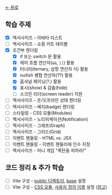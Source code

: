 [← 뒤로](../README.md)

## 학습 주제

- [x] 엑서사이즈 - 아바타 리스트
- [ ] 엑서사이즈 - 쇼핑 카트 테이블
- [x] 조건부 렌더링
  - [x] if 또는 switch 문 활용
  - [x] 제어 흐름 연산자(`&&`, `||`) 활용
  - [x] 터너리(ternary, 삼항 연산자 식) 활용
  - [x] nullish 병합 연산자(??) 활용
  - [x] 옵셔널 체이닝(?.) 활용
  - [x] 표시(show) & 감춤(hide)
  - [ ] 스크린 리더(screen reader) 지원
- [ ] 엑서사이즈 - 온/오프라인 상태 렌더링
- [ ] 엑서사이즈 - 배지(badge) 렌더링
- [ ] 스타일링 - CSS 모듈(Modules)
- [ ] 엑서사이즈 - 노티피케이션(Notification)
- [ ] 엑서사이즈 - 그래프(Graph)
- [ ] 엑서사이즈 - 그리드(Grid)
- [ ] 이벤트 핸들링 - HTML vs. JSX
- [ ] 이벤트 핸들링 - 이벤트 핸들러에 인수 지정
- [ ] 엑서사이즈 - 미니 게임 "폭탄을 피하라!"

## 코드 정리 & 추가 학습

- [ ] Vite 구성 - [public 디렉토리](https://ko.vitejs.dev/guide/assets.html#the-public-directory), [base](https://ko.vitejs.dev/guide/build.html#public-base-path) 설정
- [ ] Vite 구성 - [CSS 모듈](https://ko.vitejs.dev/guide/features.html#css-modules), [사용자 정의 이름](https://ko.vitejs.dev/config/shared-options.html#css-modules) 설정 ([참고](https://github.com/webpack/loader-utils#interpolatename))